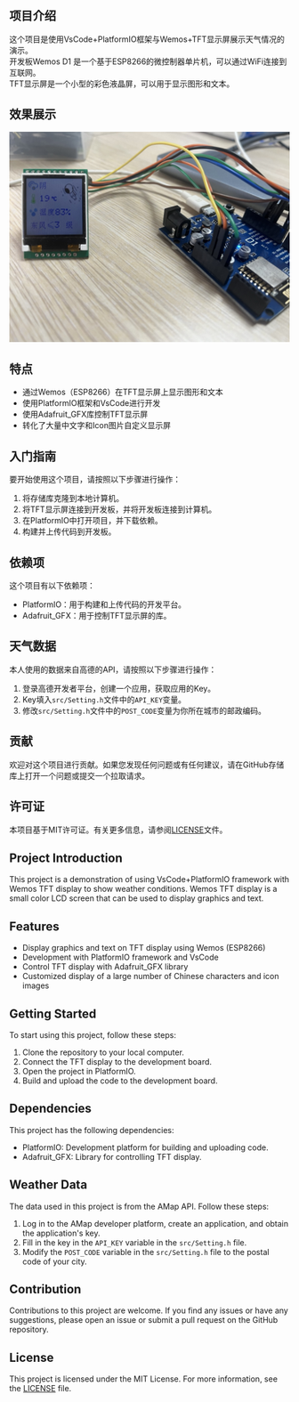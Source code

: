 ## 项目介绍

这个项目是使用VsCode+PlatformIO框架与Wemos+TFT显示屏展示天气情况的演示。    
开发板Wemos D1 是一个基于ESP8266的微控制器单片机，可以通过WiFi连接到互联网。    
TFT显示屏是一个小型的彩色液晶屏，可以用于显示图形和文本。

## 效果展示
![demo](./images/demo.jpeg)

## 特点

- 通过Wemos（ESP8266）在TFT显示屏上显示图形和文本
- 使用PlatformIO框架和VsCode进行开发
- 使用Adafruit_GFX库控制TFT显示屏
- 转化了大量中文字和Icon图片自定义显示屏

## 入门指南

要开始使用这个项目，请按照以下步骤进行操作：

1. 将存储库克隆到本地计算机。
2. 将TFT显示屏连接到开发板，并将开发板连接到计算机。 
3. 在PlatformIO中打开项目，并下载依赖。
4. 构建并上传代码到开发板。

## 依赖项

这个项目有以下依赖项：

- PlatformIO：用于构建和上传代码的开发平台。
- Adafruit_GFX：用于控制TFT显示屏的库。

## 天气数据

本人使用的数据来自高德的API，请按照以下步骤进行操作：

1. 登录高德开发者平台，创建一个应用，获取应用的Key。
2. Key填入`src/Setting.h`文件中的`API_KEY`变量。
3. 修改`src/Setting.h`文件中的`POST_CODE`变量为你所在城市的邮政编码。

## 贡献

欢迎对这个项目进行贡献。如果您发现任何问题或有任何建议，请在GitHub存储库上打开一个问题或提交一个拉取请求。

## 许可证

本项目基于MIT许可证。有关更多信息，请参阅[LICENSE](./LICENSE)文件。

## Project Introduction
This project is a demonstration of using VsCode+PlatformIO framework with Wemos TFT display to show weather conditions. Wemos TFT display is a small color LCD screen that can be used to display graphics and text.
## Features
- Display graphics and text on TFT display using Wemos (ESP8266)
- Development with PlatformIO framework and VsCode
- Control TFT display with Adafruit_GFX library
- Customized display of a large number of Chinese characters and icon images
## Getting Started
To start using this project, follow these steps:
1. Clone the repository to your local computer.
2. Connect the TFT display to the development board.
3. Open the project in PlatformIO.
4. Build and upload the code to the development board.
## Dependencies
This project has the following dependencies:
- PlatformIO: Development platform for building and uploading code.
- Adafruit_GFX: Library for controlling TFT display.
## Weather Data
The data used in this project is from the AMap API. Follow these steps:
1. Log in to the AMap developer platform, create an application, and obtain the application's key.
2. Fill in the key in the `API_KEY` variable in the `src/Setting.h` file.
3. Modify the `POST_CODE` variable in the `src/Setting.h` file to the postal code of your city.
## Contribution
Contributions to this project are welcome. If you find any issues or have any suggestions, please open an issue or submit a pull request on the GitHub repository.
## License
This project is licensed under the MIT License. For more information, see the [LICENSE](./LICENSE) file.